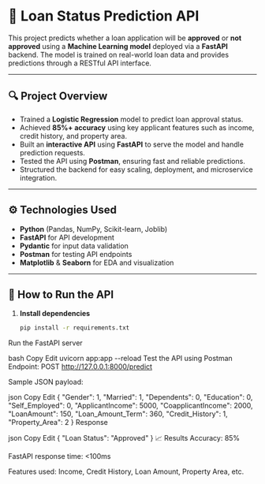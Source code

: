 # 🏦 Loan Status Prediction API

This project predicts whether a loan application will be **approved** or **not approved** using a **Machine Learning model** deployed via a **FastAPI** backend. The model is trained on real-world loan data and provides predictions through a RESTful API interface.

---

## 🔍 Project Overview

- Trained a **Logistic Regression** model to predict loan approval status.
- Achieved **85%+ accuracy** using key applicant features such as income, credit history, and property area.
- Built an **interactive API** using **FastAPI** to serve the model and handle prediction requests.
- Tested the API using **Postman**, ensuring fast and reliable predictions.
- Structured the backend for easy scaling, deployment, and microservice integration.

---

## ⚙️ Technologies Used

- **Python** (Pandas, NumPy, Scikit-learn, Joblib)
- **FastAPI** for API development
- **Pydantic** for input data validation
- **Postman** for testing API endpoints
- **Matplotlib** & **Seaborn** for EDA and visualization

---



## 🚀 How to Run the API

1. **Install dependencies**

   ```bash
   pip install -r requirements.txt
Run the FastAPI server

bash
Copy
Edit
uvicorn app:app --reload
Test the API using Postman
Endpoint: POST http://127.0.0.1:8000/predict

Sample JSON payload:

json
Copy
Edit
{
  "Gender": 1,
  "Married": 1,
  "Dependents": 0,
  "Education": 0,
  "Self_Employed": 0,
  "ApplicantIncome": 5000,
  "CoapplicantIncome": 2000,
  "LoanAmount": 150,
  "Loan_Amount_Term": 360,
  "Credit_History": 1,
  "Property_Area": 2
}
Response

json
Copy
Edit
{
  "Loan Status": "Approved"
}
📈 Results
Accuracy: 85%

FastAPI response time: <100ms

Features used: Income, Credit History, Loan Amount, Property Area, etc.
